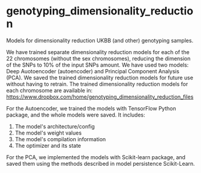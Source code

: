 # genotyping_dimensionality_reduction
Models for dimensionality reduction UKBB (and other) genotyping samples.

We have trained separate dimensionality reduction models for each of the 22 chromosomes (without the sex chromosomes), reducing the dimension of the SNPs to 10% of the input SNPs amount. We have used two models: Deep Auotoencoder (autoencoder) and Principal Component Analysis (PCA). We saved the trained dimensionality reduction models for future use without having to retrain.
The trained dimensionality reduction models for each chromosome are available in: https://www.dropbox.com/home/genotyping_dimensionality_reduction_files 

For the Autoencoder, we trained the models with TensorFlow Python package, and the whole models were saved. It includes:
1. The model's architecture/config
2. The model's weight values
3. The model's compilation information
4. The optimizer and its state

For the PCA, we implemented the models with Scikit-learn package, and saved them using the methods described in model persistence Scikit-Learn.
